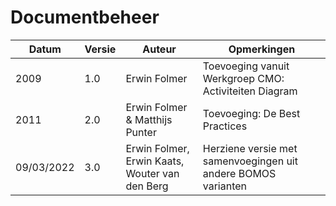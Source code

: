 # Documentbeheer

| Datum    | Versie | Auteur | Opmerkingen   |
|----------|--------|--------|---------------|
| 2009 | 1.0    | Erwin Folmer   |         Toevoeging vanuit Werkgroep CMO: Activiteiten Diagram      |
| 2011 | 2.0    | Erwin Folmer & Matthijs Punter     |      Toevoeging: De Best Practices       |
| 09/03/2022 | 3.0    | Erwin Folmer, Erwin Kaats, Wouter van den Berg | Herziene versie met samenvoegingen uit andere BOMOS varianten |
